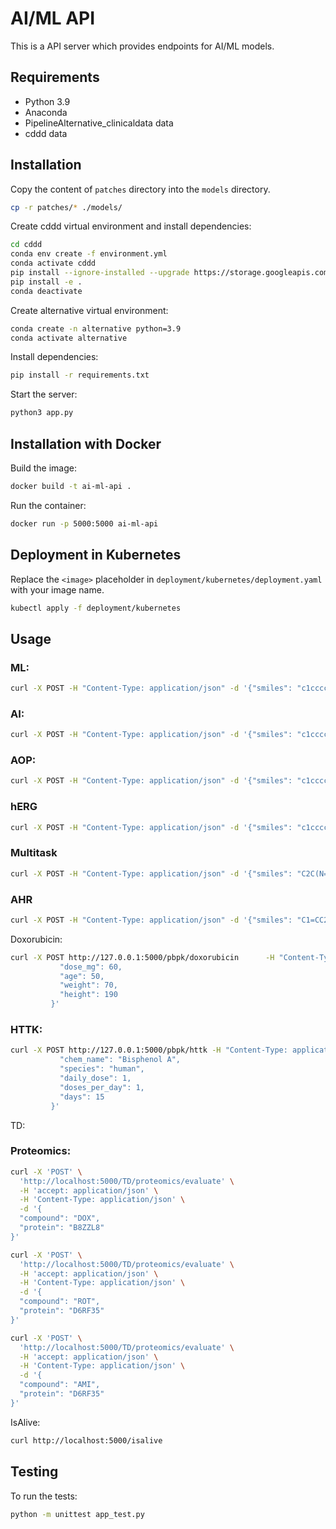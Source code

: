 # AI/ML API

This is a API server which provides endpoints for AI/ML models.

## Requirements

- Python 3.9
- Anaconda
- PipelineAlternative_clinicaldata data
- cddd data

## Installation

Copy the content of `patches` directory into the `models` directory.

```sh
cp -r patches/* ./models/
```

Create cddd virtual environment and install dependencies:

```sh
cd cddd
conda env create -f environment.yml
conda activate cddd
pip install --ignore-installed --upgrade https://storage.googleapis.com/tensorflow/linux/cpu/tensorflow-1.10.0-cp36-cp36m-linux_x86_64.whl
pip install -e .
conda deactivate
```

Create alternative virtual environment:

```sh
conda create -n alternative python=3.9
conda activate alternative
```

Install dependencies:

```sh
pip install -r requirements.txt
```

Start the server:

```sh
python3 app.py
```

## Installation with Docker

Build the image:

```sh
docker build -t ai-ml-api .
```

Run the container:

```sh
docker run -p 5000:5000 ai-ml-api
```

## Deployment in Kubernetes

Replace the `<image>` placeholder in `deployment/kubernetes/deployment.yaml` with your image name.

```sh
kubectl apply -f deployment/kubernetes
```

## Usage

### ML:

```sh
curl -X POST -H "Content-Type: application/json" -d '{"smiles": "c1ccccc1O"}' http://localhost:5000/clinicaldata/ml/evaluate -o results.csv
```

### AI:

```sh
curl -X POST -H "Content-Type: application/json" -d '{"smiles": "c1ccccc1O"}' http://localhost:5000/clinicaldata/ai/evaluate
```

### AOP:

```sh
curl -X POST -H "Content-Type: application/json" -d '{"smiles": "c1ccccc1O"}' http://localhost:5000/clinicaldata/aop/evaluate
```

### hERG
```sh
curl -X POST -H "Content-Type: application/json" -d '{"smiles": "c1ccccc1O"}' http://localhost:5000/clinicaldata/herg/evaluate
```

### Multitask
```sh
curl -X POST -H "Content-Type: application/json" -d '{"smiles": "C2C(N=Cc1ccccc1)=C(N(N2c3ccccc3)C)C"}' http://localhost:5000/clinicaldata/multitask/evaluate
```

### AHR
```sh
curl -X POST -H "Content-Type: application/json" -d '{"smiles": "C1=CC2=C(C(=C1)O)C(=O)C3=C(C2=O)C=C(C=C3O)CO"}' http://localhost:5000/clinicaldata/ahr/evaluate
```

Doxorubicin:

```sh
curl -X POST http://127.0.0.1:5000/pbpk/doxorubicin      -H "Content-Type: application/json"      -d '{
           "dose_mg": 60,
           "age": 50,
           "weight": 70,
           "height": 190
         }'
```

### HTTK:

```sh
curl -X POST http://127.0.0.1:5000/pbpk/httk -H "Content-Type: application/json"      -d '{
           "chem_name": "Bisphenol A",
           "species": "human",
           "daily_dose": 1,
           "doses_per_day": 1,
           "days": 15
         }'
```

TD:

### Proteomics:

```sh
curl -X 'POST' \
  'http://localhost:5000/TD/proteomics/evaluate' \
  -H 'accept: application/json' \
  -H 'Content-Type: application/json' \
  -d '{
  "compound": "DOX",
  "protein": "B8ZZL8"
}'

curl -X 'POST' \
  'http://localhost:5000/TD/proteomics/evaluate' \
  -H 'accept: application/json' \
  -H 'Content-Type: application/json' \
  -d '{
  "compound": "ROT",
  "protein": "D6RF35"
}'

curl -X 'POST' \
  'http://localhost:5000/TD/proteomics/evaluate' \
  -H 'accept: application/json' \
  -H 'Content-Type: application/json' \
  -d '{
  "compound": "AMI",
  "protein": "D6RF35"
}'
```

IsAlive:

```sh
curl http://localhost:5000/isalive
```

## Testing

To run the tests:

```sh
python -m unittest app_test.py
```